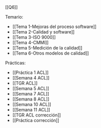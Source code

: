 [[Q6]]

Temario:
+ [[Tema 1-Mejoras del proceso software]]
+ [[Tema 2-Calidad y software]]
+ [[Tema 3-ISO 9000]] 
+ [[Tema 4-CMMI]]
+ [[Tema 5-Medición de la calidad]]
+ [[Tema 6-Otros modelos de calidad]]

Prácticas:
+ [[Práctica 1 ACL]]
+ [[Semana 4 ACL]]
+ [[TGR ACL]]
+ [[Semana 5 ACL]]
+ [[Semana 7 ACL]]
+ [[Semana 8 ACL]]
+ [[Semana 10 ACL]]
+ [[Semana 11 ACL]]
+ [[TGR ACL corrección]]
+ [[Práctica corrección]]

